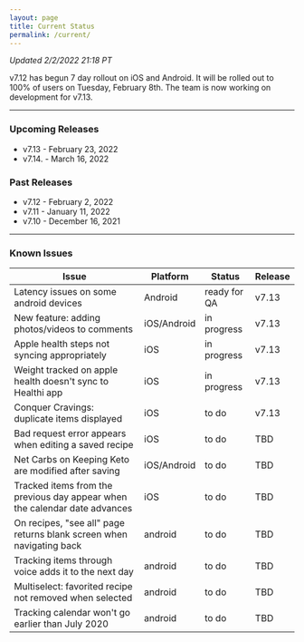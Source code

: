 ```yaml
---
layout: page
title: Current Status
permalink: /current/
---
```


_Updated 2/2/2022 21:18 PT_

v7.12 has begun 7 day rollout on iOS and Android. It will be rolled out to 100% of users on Tuesday, February 8th. The team is now working on development for v7.13. 

***

### Upcoming Releases
- v7.13   - February 23, 2022
- v7.14.  - March 16, 2022
 
### Past Releases
- v7.12   - February 2, 2022
- v7.11   - January 11, 2022
- v7.10   - December 16, 2021

***

### Known Issues

|Issue                          |Platform   | Status    | Release           |
| ---                           | ---       | ---       | ---               |
|Latency issues on some android devices|Android|ready for QA| v7.13|
|New feature: adding photos/videos to comments|iOS/Android|in progress| v7.13|
|Apple health steps not syncing appropriately|iOS|in progress| v7.13|
|Weight tracked on apple health doesn't sync to Healthi app|iOS|in progress| v7.13|
|Conquer Cravings: duplicate items displayed|iOS|to do| v7.13|
|Bad request error appears when editing a saved recipe|iOS|to do| TBD|
|Net Carbs on Keeping Keto are modified after saving|iOS/Android|to do| TBD|
|Tracked items from the previous day appear when the calendar date advances |iOS|to do| TBD|
|On recipes, "see all" page returns blank screen when navigating back |android|to do| TBD|
|Tracking items through voice adds it to the next day |android|to do| TBD|
|Multiselect: favorited recipe not removed when selected |android|to do| TBD|
|Tracking calendar won't go earlier than July 2020 |android|to do| TBD|
